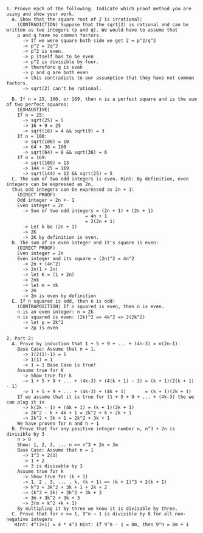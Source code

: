    1. Proove each of the following. Indicate which proof method you are using and show your work.
      A. Show that the square root of 2 is irrational:
        (CONTRADICTION) Suppose that the sqrt(2) is rational and can be written as two integers (p and q). We would have to assume that 
        p and q have no common factors. 
          -> If we were square both side we get 2 = p^2/q^2
          -> p^2 = 2q^2
          -> p^2 is even.
          -> p itself has to be even
          -> p^2 is divisible by four.
          -> therefore q is even
          -> p and q are both even 
          -> this contradicts to our assumption that they have not common factors. 
          -> sqrt(2) can't be rational.
    
      B. If n = 25, 100, or 169, then n is a perfect square and is the sum of two perfect squares:
        (EXHAUSTIVE) 
        If n = 25:
          -> sqrt(25) = 5
          -> 16 + 9 = 25
          -> sqrt(16) = 4 && sqrt(9) = 3
        If n = 100:
          -> sqrt(100) = 10
          -> 64 + 36 = 100
          -> sqrt(64) = 8 && sqrt(36) = 6
        If n = 169:
          -> sqrt(169) = 13
          -> 144 + 25 = 169
          -> sqrt(144) = 12 && sqrt(25) = 5
      C. The sum of two odd integers is even. Hint: By definition, even integers can be expressed as 2n, 
      thus odd integers can be expressed as 2n + 1:
        (DIRECT PROOF)
        Odd integer = 2n +- 1
        Even integer = 2n
          -> Sum of two odd integers = (2n + 1) + (2n + 1)
                                 = 4n + 1
                                 = 2(2n + 1)
          -> Let k be (2n + 1)
          -> 2K
          -> 2K by definition is even.
      D. The sum of an even integer and it's square is even:
        (DIRECT PROOF)
        Even integer = 2n
        Even integer and its square = (2n)^2 = 4n^2
          -> 2n + (4n^2)
          -> 2n(1 + 2n)
          -> let K = (1 + 2n)
          -> 2nk
          -> let m = nk
          -> 2m
          -> 2m is even by definition
      E. If n squared is odd, then n is odd:
        (CONTRAPOSITION) If n squared is even, then n is even.
        n is an even integer: n = 2k
        n is squared is even: (2k)^2 => 4k^2 => 2(2k^2)
          -> let p = 2k^2
          -> 2p is even    
  
    2. Part 2:
      A. Prove by induction that 1 + 5 + 9 + ... + (4n-3) = n(2n-1):
        Base Case: Assume that n = 1.
          -> 1(2(1)-1) = 1
          -> 1(1) = 1
          -> 1 = 1 Base Case is true!
        Assume true for K
          -> Show true for k 
          -> 1 + 5 + 9 + ... + (4k-3) + (4(k + 1) - 3) = (k + 1)(2(k + 1) - 1)
          -> 1 + 5 + 9 + ... + (4k-3) + (4k + 1)       = (k + 1)(2k + 1) 
        If we assume that it is true for (1 + 5 + 9 + ... + (4k-3) the we can plug it in
          -> k(2k - 1) + (4k + 1) = (k + 1)(2k + 1)  
          -> 2k^2 - k + 4k + 1 = 2k^2 + k + 2k + 1
          -> 2k^2 + 3k + 1 = 2k^2 + 3k + 1
        We have proven for n and n + 1
      B. Prove that for any positive integer number n, n^3 + 2n is divisible by 3
        n > 0
        Show: 1, 2, 3, ... n => n^3 + 2n = 3m
        Base Case: Assume that n = 1
          -> 1^3 + 2(1)
          -> 1 + 2
          -> 3 is divisable by 3
        Assume true for k
          -> Show true for (k + 1)
          -> 1, 2 , 3, ... , k, (k + 1) => (k + 1)^3 + 2(k + 1)
          -> k^3 + 3k^2 + 3k + 1 + 2k + 2
          -> (k^3 + 2k) + 3k^2 + 3k + 3
          -> 3m + 3k^2 + 3k + 3
          -> 3(m + k^2 +k + 1)
        By multipling it by three we know it is divisable by three. 
      C. Prove that for n >= 1, 9^n − 1 is divisible by 8 for all non-negative integers 
       Hint: 4^(3+1) = 4 * 4^3 Hint: If 9^n - 1 = 8m, then 9^n = 8m + 1
       
